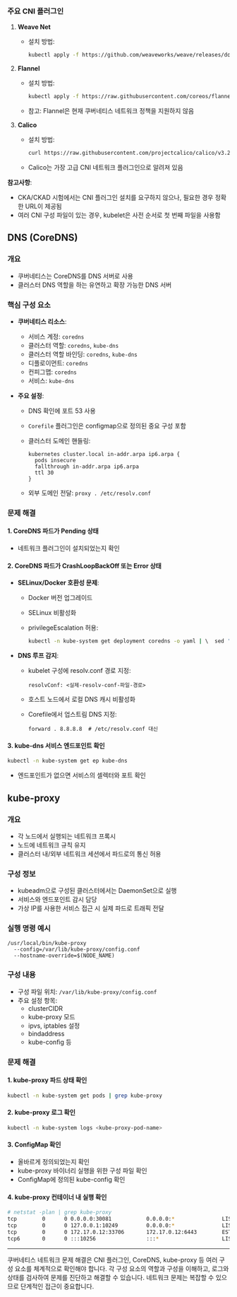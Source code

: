 ### 주요 CNI 플러그인

1. **Weave Net**
    
    - 설치 방법:
        ```bash
        kubectl apply -f https://github.com/weaveworks/weave/releases/download/v2.8.1/weave-daemonset-k8s.yaml
        ```
        
2. **Flannel**
    
    - 설치 방법:
        ```bash
        kubectl apply -f https://raw.githubusercontent.com/coreos/flannel/2140ac876ef134e0ed5af15c65e414cf26827915/Documentation/kube-flannel.yml
        ```
        
    - 참고: Flannel은 현재 쿠버네티스 네트워크 정책을 지원하지 않음
    
3. **Calico**
    
    - 설치 방법:
        ```bash
        curl https://raw.githubusercontent.com/projectcalico/calico/v3.25.0/manifests/calico.yaml -Okubectl apply -f calico.yaml
        ```
        
    - Calico는 가장 고급 CNI 네트워크 플러그인으로 알려져 있음

**참고사항**:

- CKA/CKAD 시험에서는 CNI 플러그인 설치를 요구하지 않으나, 필요한 경우 정확한 URL이 제공됨
- 여러 CNI 구성 파일이 있는 경우, kubelet은 사전 순서로 첫 번째 파일을 사용함

## DNS (CoreDNS)

### 개요

- 쿠버네티스는 CoreDNS를 DNS 서버로 사용
- 클러스터 DNS 역할을 하는 유연하고 확장 가능한 DNS 서버

### 핵심 구성 요소

- **쿠버네티스 리소스**:
    - 서비스 계정: `coredns`
    - 클러스터 역할: `coredns`, `kube-dns`
    - 클러스터 역할 바인딩: `coredns`, `kube-dns`
    - 디플로이먼트: `coredns`
    - 컨피그맵: `coredns`
    - 서비스: `kube-dns`
    
- **주요 설정**:
    
    - DNS 확인에 포트 53 사용
    - `Corefile` 플러그인은 configmap으로 정의된 중요 구성 포함
    - 클러스터 도메인 핸들링:
        
        ```
        kubernetes cluster.local in-addr.arpa ip6.arpa {
          pods insecure
          fallthrough in-addr.arpa ip6.arpa
          ttl 30
        }
        ```
        
    - 외부 도메인 전달: `proxy . /etc/resolv.conf`

### 문제 해결

#### 1. CoreDNS 파드가 Pending 상태

- 네트워크 플러그인이 설치되었는지 확인

#### 2. CoreDNS 파드가 CrashLoopBackOff 또는 Error 상태

- **SELinux/Docker 호환성 문제**:
    
    - Docker 버전 업그레이드
    - SELinux 비활성화
    - privilegeEscalation 허용:
        
        ```bash
        kubectl -n kube-system get deployment coredns -o yaml | \  sed 's/allowPrivilegeEscalation: false/allowPrivilegeEscalation: true/g' | \  kubectl apply -f -
        ```
        
- **DNS 루프 감지**:
    
    - kubelet 구성에 resolv.conf 경로 지정:
        
        ```
        resolvConf: <실제-resolv-conf-파일-경로>
        ```
        
    - 호스트 노드에서 로컬 DNS 캐시 비활성화
    - Corefile에서 업스트림 DNS 지정:
        
        ```
        forward . 8.8.8.8  # /etc/resolv.conf 대신
        ```
        

#### 3. kube-dns 서비스 엔드포인트 확인

```bash
kubectl -n kube-system get ep kube-dns
```

- 엔드포인트가 없으면 서비스의 셀렉터와 포트 확인

## kube-proxy

### 개요

- 각 노드에서 실행되는 네트워크 프록시
- 노드에 네트워크 규칙 유지
- 클러스터 내/외부 네트워크 세션에서 파드로의 통신 허용

### 구성 정보

- kubeadm으로 구성된 클러스터에서는 DaemonSet으로 실행
- 서비스와 엔드포인트 감시 담당
- 가상 IP를 사용한 서비스 접근 시 실제 파드로 트래픽 전달

### 실행 명령 예시

```
/usr/local/bin/kube-proxy
  --config=/var/lib/kube-proxy/config.conf
  --hostname-override=$(NODE_NAME)
```

### 구성 내용

- 구성 파일 위치: `/var/lib/kube-proxy/config.conf`
- 주요 설정 항목:
    - clusterCIDR
    - kube-proxy 모드
    - ipvs, iptables 설정
    - bindaddress
    - kube-config 등

### 문제 해결

#### 1. kube-proxy 파드 상태 확인

```bash
kubectl -n kube-system get pods | grep kube-proxy
```

#### 2. kube-proxy 로그 확인

```bash
kubectl -n kube-system logs <kube-proxy-pod-name>
```

#### 3. ConfigMap 확인

- 올바르게 정의되었는지 확인
- kube-proxy 바이너리 실행을 위한 구성 파일 확인
- ConfigMap에 정의된 kube-config 확인

#### 4. kube-proxy 컨테이너 내 실행 확인

```bash
# netstat -plan | grep kube-proxy
tcp        0      0 0.0.0.0:30081           0.0.0.0:*               LISTEN      1/kube-proxy
tcp        0      0 127.0.0.1:10249         0.0.0.0:*               LISTEN      1/kube-proxy
tcp        0      0 172.17.0.12:33706       172.17.0.12:6443        ESTABLISHED 1/kube-proxy
tcp6       0      0 :::10256                :::*                    LISTEN      1/kube-proxy
```

---

쿠버네티스 네트워크 문제 해결은 CNI 플러그인, CoreDNS, kube-proxy 등 여러 구성 요소를 체계적으로 확인해야 합니다. 각 구성 요소의 역할과 구성을 이해하고, 로그와 상태를 검사하여 문제를 진단하고 해결할 수 있습니다. 네트워크 문제는 복잡할 수 있으므로 단계적인 접근이 중요합니다.